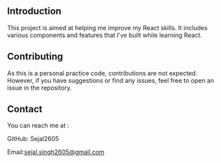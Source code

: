 ## Introduction
This project is aimed at helping me improve my React skills. It includes various components and features that I've built while learning React.


## Contributing
As this is a personal practice code, contributions are not expected. However, if you have suggestions or find any issues, feel free to open an issue in the repository.


## Contact
You can reach me at :

GitHub: Sejal2605


Email:sejal.singh2605@gmail.com

